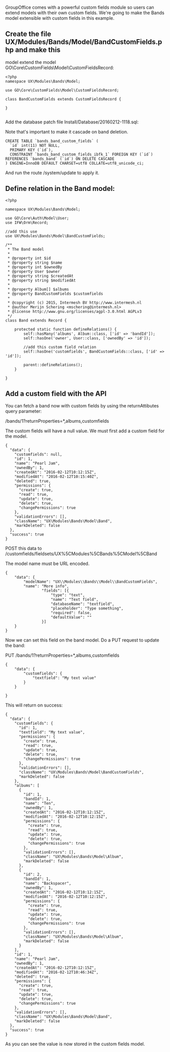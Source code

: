 GroupOffice comes with a powerful custom fields module so users can extend 
models with their own custom fields. We're going to make the Bands model 
extensible with custom fields in this example.

## Create the file UX/Modules/Bands/Model/BandCustomFields.php and make this 
model extend the model GO\Core\CustomFields\Model\CustomFieldsRecord:

````````````````````````````````````````````````````````````````````````````````
<?php
namespace UX\Modules\Bands\Model;

use GO\Core\CustomFields\Model\CustomFieldsRecord;

class BandCustomFields extends CustomFieldsRecord {
	
}


````````````````````````````````````````````````````````````````````````````````

Add the database patch file Install/Database/20160212-1118.sql:

Note that's important to make it cascade on band deletion.

````````````````````````````````````````````````````````````````````````````````
CREATE TABLE `bands_band_custom_fields` (
  `id` int(11) NOT NULL,
  PRIMARY KEY (`id`),
  CONSTRAINT `bands_band_custom_fields_ibfk_1` FOREIGN KEY (`id`) REFERENCES `bands_band` (`id`) ON DELETE CASCADE
) ENGINE=InnoDB DEFAULT CHARSET=utf8 COLLATE=utf8_unicode_ci;

````````````````````````````````````````````````````````````````````````````````

And run the route /system/update to apply it.


## Define relation in the Band model:
````````````````````````````````````````````````````````````````````````````````
<?php

namespace UX\Modules\Bands\Model;

use GO\Core\Auth\Model\User;
use IFW\Orm\Record;

//add this use
use UX\Modules\Bands\Model\BandCustomFields;

/**
 * The Band model
 *
 * @property int $id
 * @property string $name
 * @property int $ownedBy
 * @property User $owner
 * @property string $createdAt
 * @property string $modifiedAt
 * 
 * @property Album[] $albums
 * @property BandCustomFields $customfields
 *
 * @copyright (c) 2015, Intermesh BV http://www.intermesh.nl
 * @author Merijn Schering <mschering@intermesh.nl>
 * @license http://www.gnu.org/licenses/agpl-3.0.html AGPLv3
 */
class Band extends Record {

	protected static function defineRelations() {
		self::hasMany('albums', Album::class, ['id' => 'bandId']);
		self::hasOne('owner', User::class, ['ownedBy' => 'id']);
		
		//add this custom field relation
		self::hasOne('customfields', BandCustomFields::class, ['id' => 'id']);

		parent::defineRelations();
	}

}

````````````````````````````````````````````````````````````````````````````````

## Add a custom field with the API

You can fetch a band now with custom fields by using the returnAttibutes query parameter:

/bands/1?returnProperties=*,albums,customfields

The custom fields will have a null value. We must first add a custom field for the model.

````````````````````````````````````````````````````````````````````````````````
{
  "data": {
    "customfields": null,
    "id": 1,
    "name": "Pearl Jam",
    "ownedBy": 1,
    "createdAt": "2016-02-12T10:12:15Z",
    "modifiedAt": "2016-02-12T10:15:40Z",
    "deleted": true,
    "permissions": {
      "create": true,
      "read": true,
      "update": true,
      "delete": true,
      "changePermissions": true
    },
    "validationErrors": [],
    "className": "UX\Modules\Bands\Model\Band",
    "markDeleted": false
  },
  "success": true
}
````````````````````````````````````````````````````````````````````````````````

POST this data to /customfields/fieldsets/UX%5CModules%5CBands%5CModel%5CBand

The model name must be URL encoded.

````````````````````````````````````````````````````````````````````````````````
{
    "data": {
        "modelName": "UX\\Modules\\Bands\\Model\\BandCustomFields",
        "name": "More info",
				"fields": [{
					"type": "text",
					"name": "Text field",
					"databaseName": "textfield",
					"placeholder": "Type something",
					"required": false,
					"defaultValue": ""			
				}]
    } 
}
````````````````````````````````````````````````````````````````````````````````

Now we can set this field on the band model. Do a PUT request to update the
band:

PUT /bands/1?returnProperties=*,albums,customfields

````````````````````````````````````````````````````````````````````````````````
{
	"data": {		
		"customfields": {
			"textfield": "My text value"
		}
	}

}

````````````````````````````````````````````````````````````````````````````````

This will return on success:

````````````````````````````````````````````````````````````````````````````````
{
  "data": {
    "customfields": {
      "id": 1,
      "textfield": "My text value",
      "permissions": {
        "create": true,
        "read": true,
        "update": true,
        "delete": true,
        "changePermissions": true
      },
      "validationErrors": [],
      "className": "UX\Modules\Bands\Model\BandCustomFields",
      "markDeleted": false
    },
    "albums": [
      {
        "id": 1,
        "bandId": 1,
        "name": "Ten",
        "ownedBy": 1,
        "createdAt": "2016-02-12T10:12:15Z",
        "modifiedAt": "2016-02-12T10:12:15Z",
        "permissions": {
          "create": true,
          "read": true,
          "update": true,
          "delete": true,
          "changePermissions": true
        },
        "validationErrors": [],
        "className": "UX\Modules\Bands\Model\Album",
        "markDeleted": false
      },
      {
        "id": 2,
        "bandId": 1,
        "name": "Backspacer",
        "ownedBy": 1,
        "createdAt": "2016-02-12T10:12:15Z",
        "modifiedAt": "2016-02-12T10:12:15Z",
        "permissions": {
          "create": true,
          "read": true,
          "update": true,
          "delete": true,
          "changePermissions": true
        },
        "validationErrors": [],
        "className": "UX\Modules\Bands\Model\Album",
        "markDeleted": false
      }
    ],
    "id": 1,
    "name": "Pearl Jam",
    "ownedBy": 1,
    "createdAt": "2016-02-12T10:12:15Z",
    "modifiedAt": "2016-02-12T10:46:34Z",
    "deleted": true,
    "permissions": {
      "create": true,
      "read": true,
      "update": true,
      "delete": true,
      "changePermissions": true
    },
    "validationErrors": [],
    "className": "UX\Modules\Bands\Model\Band",
    "markDeleted": false
  },
  "success": true
}

````````````````````````````````````````````````````````````````````````````````

As you can see the value is now stored in the custom fields model.